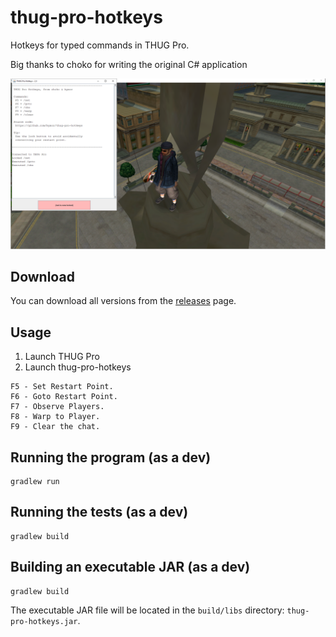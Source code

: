 # thug-pro-hotkeys

Hotkeys for typed commands in THUG Pro.

Big thanks to choko for writing the original C# application

![Image preview of version 2.3 of the tool being used](./docs/thug_pro_hotkeys_preview_2_3.png)

## Download

You can download all versions from the [releases](https://www.github.com/byxor/thug-pro-hotkeys/releases) page.

## Usage

1. Launch THUG Pro
2. Launch thug-pro-hotkeys

```
F5 - Set Restart Point.
F6 - Goto Restart Point.
F7 - Observe Players.
F8 - Warp to Player.
F9 - Clear the chat.
```

## Running the program (as a dev)

```
gradlew run
```

## Running the tests (as a dev)

```
gradlew build
```

## Building an executable JAR (as a dev)

```
gradlew build
```

The executable JAR file will be located in the `build/libs` directory: `thug-pro-hotkeys.jar`.